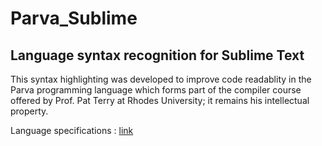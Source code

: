 # Parva_Sublime
Language syntax recognition for Sublime Text
-----------

This syntax highlighting was developed to improve code readablity in the Parva programming language which forms part of the compiler course offered by Prof. Pat Terry at Rhodes University; it remains his intellectual property.

Language specifications : [link](http://www.cs.ru.ac.za/courses/CSc301/Translators/parva.htm)

